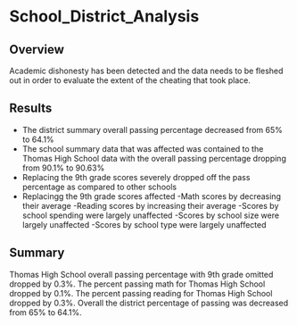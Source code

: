# School_District_Analysis

## Overview
Academic dishonesty has been detected and the data needs to be fleshed out in order to evaluate the extent of the cheating that took place.

## Results
- The district summary overall passing percentage decreased from 65% to 64.1%
- The school summary data that was affected was contained to the Thomas High School data with the overall passing percentage dropping from 90.1% to 90.63%
- Replacing the 9th grade scores severely dropped off the pass percentage as compared to other schools
- Replacingg the 9th grade scores affected
  -Math scores by decreasing their average
  -Reading scores by increasing their average
  -Scores by school spending were largely unaffected 
  -Scores by school size were largely unaffected
  -Scores by school type were largely unaffected

## Summary
Thomas High School overall passing percentage with 9th grade omitted dropped by 0.3%. The percent passing math for Thomas High School dropped by 0.1%. The percent passing reading for Thomas High School dropped by 0.3%. Overall the district percentage of passing was decreased from 65% to 64.1%.
